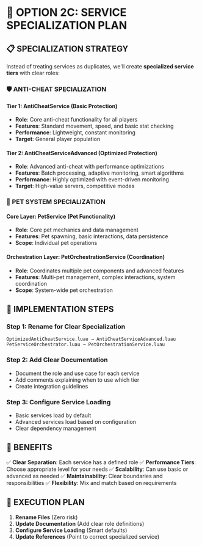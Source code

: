 # 🎯 OPTION 2C: SERVICE SPECIALIZATION PLAN

## 📋 SPECIALIZATION STRATEGY

Instead of treating services as duplicates, we'll create **specialized service tiers** with clear roles:

### 🛡️ ANTI-CHEAT SPECIALIZATION

#### Tier 1: **AntiCheatService** (Basic Protection)
- **Role**: Core anti-cheat functionality for all players
- **Features**: Standard movement, speed, and basic stat checking
- **Performance**: Lightweight, constant monitoring
- **Target**: General player population

#### Tier 2: **AntiCheatServiceAdvanced** (Optimized Protection)
- **Role**: Advanced anti-cheat with performance optimizations
- **Features**: Batch processing, adaptive monitoring, smart algorithms
- **Performance**: Highly optimized with event-driven monitoring
- **Target**: High-value servers, competitive modes

### 🐾 PET SYSTEM SPECIALIZATION

#### Core Layer: **PetService** (Pet Functionality)
- **Role**: Core pet mechanics and data management
- **Features**: Pet spawning, basic interactions, data persistence
- **Scope**: Individual pet operations

#### Orchestration Layer: **PetOrchestrationService** (Coordination)
- **Role**: Coordinates multiple pet components and advanced features
- **Features**: Multi-pet management, complex interactions, system coordination
- **Scope**: System-wide pet orchestration

## 🔄 IMPLEMENTATION STEPS

### Step 1: Rename for Clear Specialization
```
OptimizedAntiCheatService.luau → AntiCheatServiceAdvanced.luau
PetServiceOrchestrator.luau → PetOrchestrationService.luau
```

### Step 2: Add Clear Documentation
- Document the role and use case for each service
- Add comments explaining when to use which tier
- Create integration guidelines

### Step 3: Configure Service Loading
- Basic services load by default
- Advanced services load based on configuration
- Clear dependency management

## 🎯 BENEFITS

✅ **Clear Separation**: Each service has a defined role
✅ **Performance Tiers**: Choose appropriate level for your needs
✅ **Scalability**: Can use basic or advanced as needed
✅ **Maintainability**: Clear boundaries and responsibilities
✅ **Flexibility**: Mix and match based on requirements

## 🚀 EXECUTION PLAN

1. **Rename Files** (Zero risk)
2. **Update Documentation** (Add clear role definitions)
3. **Configure Service Loading** (Smart defaults)
4. **Update References** (Point to correct specialized service)
